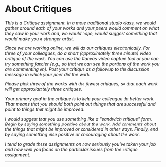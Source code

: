 About Critiques
===============

_This is a *Critique* assignment.  In a more traditional studio class, 
we would gather around each of your works and your peers would comment
on what they saw in your work and, we would hope, would suggest something
that would make you a stronger artist._

_Since we are working online, we will do our critiques electronically.
For three of your colleagues, do a short (approximately three minute)
video critique of the work.  You can use the Canvas video capture tool
or you can try something fancier (e.g., so that we can see the portions
of the work you are commenting on).  Post your critique as a followup
to the discussion message in which your peer did the work._

_Please pick three of the works with the fewest critiques, so that each
work will get approxiamtely three critiques._

_Your primary goal in the critique is to help your colleague do better
work.  That means that you should both point out things that are successful
and point to things that might be improved._

_I would suggest that you use something like a "sandwich critique" form.
Begin by saying something positive about the work.  Add comments about the
things that might be improved or considered in other ways.  Finally, end by
saying something else positive or encouraging about the work._

_I tend to grade these assignments on how seriously you've taken your job
and how well you focus on the particular issues from the critique assignment._

---


